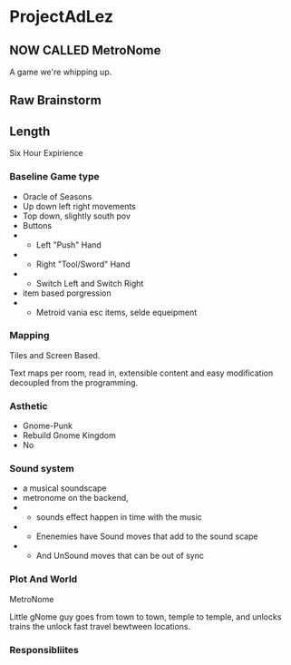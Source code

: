 # ProjectAdLez

## NOW CALLED MetroNome

A game we're whipping up.

## Raw Brainstorm

## Length

Six Hour Expirience

### Baseline Game type

- Oracle of Seasons
- Up down left right movements
- Top down, slightly south pov
- Buttons
- - Left "Push" Hand
- - Right "Tool/Sword" Hand
- - Switch Left and Switch Right
- item based porgression
- - Metroid vania esc items, selde equeipment

### Mapping

Tiles and Screen Based.

Text maps per room, read in, extensible content and easy modification decoupled from the programming.

### Asthetic

- Gnome-Punk
- Rebuild Gnome Kingdom
- No

### Sound system

- a musical soundscape
- metronome on the backend,
- - sounds effect happen in time with the music
- - Enenemies have Sound moves that add to the sound scape
- - And UnSound moves that can be out of sync

### Plot And World

MetroNome

Little gNome guy goes from town to town, temple to temple, and unlocks trains the unlock fast travel bewtween locations.

### Responsibliites
